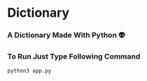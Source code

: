 # Dictionary

### A Dictionary Made With Python :alien:

### To Run Just Type Following Command

    python3 app.py
